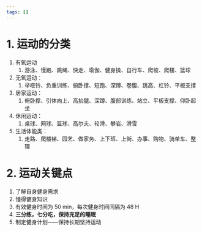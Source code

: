 ```yaml
---
tags: []
---
```

# 1. 运动的分类
1. 有氧运动
	1. 游泳、慢跑、跳绳、快走、瑜伽、健身操、自行车、爬坡、爬楼、篮球
2. 无氧运动：
	1. 举哑铃、负重训练、俯卧撑、短跑、深蹲、卷腹、跳高、杠铃、平板支撑
3. 居家运动：
	1. 俯卧撑、引体向上、高抬腿、深蹲、腹部训练、站立、平板支撑、仰卧起坐
4. 休闲运动：
	1. 桌球、网球、篮球、高尔夫、轮滑、攀岩、滑雪
5. 生活体能类：
	1. 走路、爬楼梯、园艺、做家务、上下班、上街、办事、购物、骑单车、整理
# 2. 运动关键点
1. 了解自身健身需求
2. 懂得健身知识
3. 有效健身时间为 50 min，每次健身时间间隔为 48 H
4. **三分练，七分吃，保持充足的睡眠**
5. 制定健身计划——保持长期坚持运动